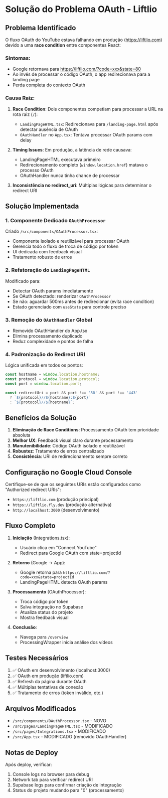 # Solução do Problema OAuth - Liftlio

## Problema Identificado

O fluxo OAuth do YouTube estava falhando em produção (https://liftlio.com) devido a uma **race condition** entre componentes React:

### Sintomas:
- Google retornava para https://liftlio.com/?code=xxx&state=80
- Ao invés de processar o código OAuth, o app redirecionava para a landing page
- Perda completa do contexto OAuth

### Causa Raiz:

1. **Race Condition**: Dois componentes competiam para processar a URL na rota raiz (`/`):
   - `LandingPageHTML.tsx`: Redirecionava para `/landing-page.html` após detectar ausência de OAuth
   - `OAuthHandler` no `App.tsx`: Tentava processar OAuth params com delay

2. **Timing Issues**: Em produção, a latência de rede causava:
   - LandingPageHTML executava primeiro
   - Redirecionamento completo (`window.location.href`) matava o processo OAuth
   - OAuthHandler nunca tinha chance de processar

3. **Inconsistência no redirect_uri**: Múltiplas lógicas para determinar o redirect URI

## Solução Implementada

### 1. Componente Dedicado `OAuthProcessor`

Criado `/src/components/OAuthProcessor.tsx`:
- Componente isolado e reutilizável para processar OAuth
- Gerencia todo o fluxo de troca de código por token
- UI dedicada com feedback visual
- Tratamento robusto de erros

### 2. Refatoração do `LandingPageHTML`

Modificado para:
- Detectar OAuth params imediatamente
- Se OAuth detectado: renderizar `OAuthProcessor`
- Se não: aguardar 500ms antes de redirecionar (evita race condition)
- Estado gerenciado com `useState` para controle preciso

### 3. Remoção do `OAuthHandler` Global

- Removido OAuthHandler do App.tsx
- Elimina processamento duplicado
- Reduz complexidade e pontos de falha

### 4. Padronização do Redirect URI

Lógica unificada em todos os pontos:
```javascript
const hostname = window.location.hostname;
const protocol = window.location.protocol;
const port = window.location.port;

const redirectUri = port && port !== '80' && port !== '443'
  ? `${protocol}//${hostname}:${port}`
  : `${protocol}//${hostname}`;
```

## Benefícios da Solução

1. **Eliminação de Race Conditions**: Processamento OAuth tem prioridade absoluta
2. **Melhor UX**: Feedback visual claro durante processamento
3. **Manutenibilidade**: Código OAuth isolado e reutilizável
4. **Robustez**: Tratamento de erros centralizado
5. **Consistência**: URI de redirecionamento sempre correto

## Configuração no Google Cloud Console

Certifique-se de que os seguintes URIs estão configurados como "Authorized redirect URIs":

- `https://liftlio.com` (produção principal)
- `https://liftlio.fly.dev` (produção alternativa)
- `http://localhost:3000` (desenvolvimento)

## Fluxo Completo

1. **Iniciação** (Integrations.tsx):
   - Usuário clica em "Connect YouTube"
   - Redirect para Google OAuth com state=projectId

2. **Retorno** (Google → App):
   - Google retorna para `https://liftlio.com/?code=xxx&state=projectId`
   - LandingPageHTML detecta OAuth params

3. **Processamento** (OAuthProcessor):
   - Troca código por token
   - Salva integração no Supabase
   - Atualiza status do projeto
   - Mostra feedback visual

4. **Conclusão**:
   - Navega para `/overview`
   - ProcessingWrapper inicia análise dos vídeos

## Testes Necessários

1. ✅ OAuth em desenvolvimento (localhost:3000)
2. ✅ OAuth em produção (liftlio.com)
3. ✅ Refresh da página durante OAuth
4. ✅ Múltiplas tentativas de conexão
5. ✅ Tratamento de erros (token inválido, etc.)

## Arquivos Modificados

- `/src/components/OAuthProcessor.tsx` - NOVO
- `/src/pages/LandingPageHTML.tsx` - MODIFICADO
- `/src/pages/Integrations.tsx` - MODIFICADO
- `/src/App.tsx` - MODIFICADO (removido OAuthHandler)

## Notas de Deploy

Após deploy, verificar:
1. Console logs no browser para debug
2. Network tab para verificar redirect URI
3. Supabase logs para confirmar criação de integração
4. Status do projeto mudando para "0" (processamento)